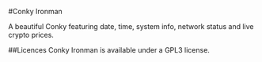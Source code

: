 
#Conky Ironman

A beautiful Conky featuring date, time, system info, network status and live crypto prices.

##Licences
Conky Ironman is available under a GPL3 license.
